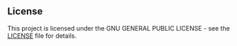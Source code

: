 ## License

This project is licensed under the GNU GENERAL PUBLIC LICENSE - see the [LICENSE](/LICENSE) file for details.